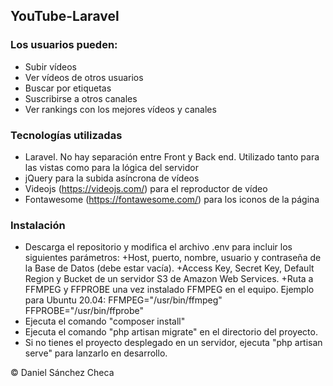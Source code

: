 ## YouTube-Laravel

### Los usuarios pueden:
-   Subir vídeos
-   Ver vídeos de otros usuarios
-   Buscar por etiquetas
-   Suscribirse a otros canales
-   Ver rankings con los mejores vídeos y canales

### Tecnologías utilizadas
-   Laravel. No hay separación entre Front y Back end. Utilizado tanto para las vistas como para la lógica del servidor
-   jQuery para la subida asíncrona de vídeos
-   Videojs (https://videojs.com/) para el reproductor de vídeo
-   Fontawesome (https://fontawesome.com/) para los iconos de la página

### Instalación
-   Descarga el repositorio y modifica el archivo .env para incluir los siguientes parámetros:
        +Host, puerto, nombre, usuario y contraseña de la Base de Datos (debe estar vacía).
        +Access Key, Secret Key, Default Region y Bucket de un servidor S3 de Amazon Web Services.
        +Ruta a FFMPEG y FFPROBE una vez instalado FFMPEG en el equipo. Ejemplo para Ubuntu 20.04:
            FFMPEG="/usr/bin/ffmpeg"
            FFPROBE="/usr/bin/ffprobe"
-   Ejecuta el comando "composer install"
-   Ejecuta el comando "php artisan migrate" en el directorio del proyecto.
-   Si no tienes el proyecto desplegado en un servidor, ejecuta "php artisan serve" para lanzarlo en desarrollo.

© Daniel Sánchez Checa
